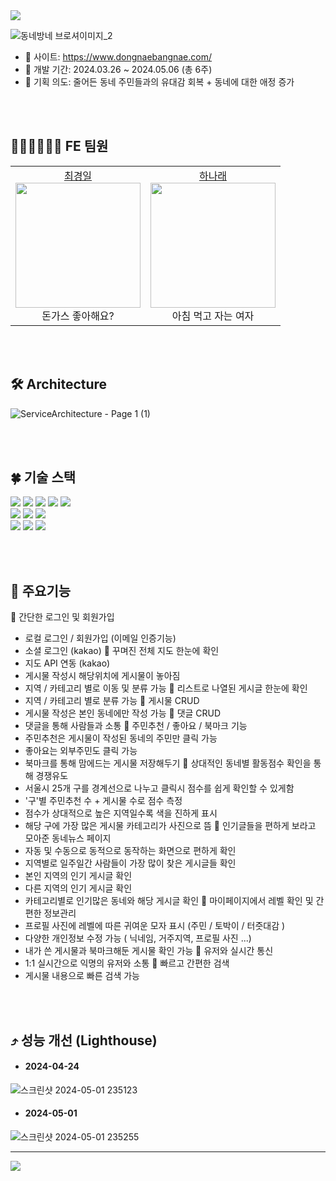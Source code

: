 <img src="https://capsule-render.vercel.app/api?type=waving&color=0:85daff,100:6799fe&height=180&text=동네방네&animation=&fontColor=ffffff&fontSize=70" />

![동네방네 브로셔이미지_2](https://github.com/Nawabali-project/Nawabali-FE/assets/80045891/04580244-b863-4ccc-a356-f513ba0c5a50)

* 🔗 사이트: https://www.dongnaebangnae.com/
* 📆 개발 기간: 2024.03.26 ~ 2024.05.06 (총 6주)
* 🌱 기획 의도: 줄어든 동네 주민들과의 유대감 회복 + 동네에 대한 애정 증가


<br><br>
## 🧑🏻‍💻👩🏻‍💻 FE 팀원
<table>
  <tbody>
    <tr>
      <td align="center">
        <a href="https://github.com/inhachoi">최경일</a><br />
        <img src="https://scontent-ssn1-1.cdninstagram.com/v/t51.2885-15/387265705_688108082998779_5231387308078165349_n.jpg?stp=dst-jpg_s150x150&_nc_ht=scontent-ssn1-1.cdninstagram.com&_nc_cat=103&_nc_ohc=VqkETrfmL_EQ7kNvgEz6-fE&edm=AGXveE0BAAAA&ccb=7-5&oh=00_AfAokniF-Ao9PXx3EFNym1c8mseIwhiJYnrkuLYkRZ5aaA&oe=66382C92&_nc_sid=cf751b" width="200px;" alt=""/><br />
         돈가스 좋아해요? <br />
        </td>
      <td align="center">
        <a href="https://github.com/1roo">하나래</a><br />
        <img src="https://scontent-ssn1-1.cdninstagram.com/v/t51.12442-15/69368022_980938318926608_4714438118412745851_n.jpg?stp=c0.398.1024.1024a_dst-jpg_e35_s150x150&_nc_ht=scontent-ssn1-1.cdninstagram.com&_nc_cat=108&_nc_ohc=YjyM_2KJLjcQ7kNvgGYoJvc&edm=AGXveE0BAAAA&ccb=7-5&oh=00_AfANWQdR07IR3pkt-AVZfkHDuHN0o4KrN9koCeWCXOnnyw&oe=66343A24&_nc_sid=cf751b" width="200px;" alt=""/><br />
         아침 먹고 자는 여자 <br />
        </td>
    </tr>
  </tbody>
</table>


<br><br>
## 🛠 Architecture
![ServiceArchitecture - Page 1 (1)](https://github.com/Nawabali-project/Nawabali-FE/assets/80045891/544a2684-a5ff-4759-8617-1f3c8de7ea36)


<br><br>
## 🍀 기술 스택
<div align='left'>
  <img src="https://img.shields.io/badge/html5-E34F26?style=for-the-badge&logo=html5&logoColor=white"> 
  <img src="https://img.shields.io/badge/css-1572B6?style=for-the-badge&logo=css3&logoColor=white"> 
  <img src="https://img.shields.io/badge/javascript-F7DF1E?style=for-the-badge&logo=javascript&logoColor=black"> 
  <img src="https://img.shields.io/badge/TypeScript-3178C6?style=for-the-badge&logo=typescript&logoColor=white">
  <img src="https://img.shields.io/badge/react-61DAFB?style=for-the-badge&logo=react&logoColor=black"> 
  <br>
  <img src="https://img.shields.io/badge/socket.io--client-007CE2?style=for-the-badge&logo=axios&logoColor=white">
  <img src="https://img.shields.io/badge/Axios-%23593d88.svg?style=for-the-badge&logoColor=000000">
  <img src="https://img.shields.io/badge/styled--components-DB7093?style=for-the-badge&logo=styled-components&logoColor=white">
  <br>
  <img src="https://img.shields.io/badge/GitHub%20Actions-232F3E?style=for-the-badge&logo=GitHubActions&logoColor=2088FF"/>
  <img src="https://img.shields.io/badge/github-181717?style=for-the-badge&logo=github&logoColor=white">
  <img src="https://img.shields.io/badge/git-F05032?style=for-the-badge&logo=git&logoColor=white">
  <br>
</div>

<br><br>
## 🔎 주요기능
🌟 간단한 로그인 및 회원가입
  * 로컬 로그인 / 회원가입 (이메일 인증기능)
  * 소셜 로그인 (kakao)
🌟 꾸며진 전체 지도 한눈에 확인
  * 지도 API 연동 (kakao)
  * 게시물 작성시 해당위치에 게시물이 놓아짐
  * 지역 / 카테고리 별로 이동 및 분류 가능
🌟 리스트로 나열된 게시글 한눈에 확인
  * 지역 / 카테고리 별로 분류 가능
🌟 게시물 CRUD
  * 게시물 작성은 본인 동네에만 작성 가능
🌟 댓글 CRUD
  * 댓글을 통해 사람들과 소통
🌟 주민추천 / 좋아요 / 북마크 기능
  * 주민추천은 게시물이 작성된 동네의 주민만 클릭 가능
  * 좋아요는 외부주민도 클릭 가능
  * 북마크를 통해 맘에드는 게시물 저장해두기
🌟 상대적인 동네별 활동점수 확인을 통해 경쟁유도
  * 서울시 25개 구를 경계선으로 나누고 클릭시 점수를 쉽게 확인할 수 있게함
  * '구'별 주민추천 수 + 게시물 수로 점수 측정
  * 점수가 상대적으로 높은 지역일수록 색을 진하게 표시
  * 해당 구에 가장 많은 게시물 카테고리가 사진으로 뜸
🌟 인기글들을 편하게 보라고 모아준 동네뉴스 페이지
  * 자동 및 수동으로 동적으로 동작하는 화면으로 편하게 확인
  * 지역별로 일주일간 사람들이 가장 많이 찾은 게시글들 확인
  * 본인 지역의 인기 게시글 확인
  * 다른 지역의 인기 게시글 확인
  * 카테고리별로 인기많은 동네와 해당 게시글 확인
🌟 마이페이지에서 레벨 확인 및 간편한 정보관리
  * 프로필 사진에 레벨에 따른 귀여운 모자 표시 (주민 / 토박이 / 터줏대감 )
  * 다양한 개인정보 수정 가능 ( 닉네임, 거주지역, 프로필 사진 ...)
  * 내가 쓴 게시물과 북마크해둔 게시물 확인 가능
🌟 유저와 실시간 통신
  * 1:1 실시간으로 익명의 유저와 소통
🌟 빠르고 간편한 검색
  * 게시물 내용으로 빠른 검색 가능
  

<br><br>
## ⤴️ 성능 개선 (Lighthouse)

* #### 2024-04-24
![스크린샷 2024-05-01 235123](https://github.com/Nawabali-project/Nawabali-FE/assets/80045891/5f937f8d-3b2d-44ad-9be0-ec1b61fce0e9)

* #### 2024-05-01
![스크린샷 2024-05-01 235255](https://github.com/Nawabali-project/Nawabali-FE/assets/80045891/6086b80d-3303-4223-858f-c9256937e268)


---

<img src="https://capsule-render.vercel.app/api?type=waving&color=0:85daff,180:6799fe&height=100&section=footer" />
